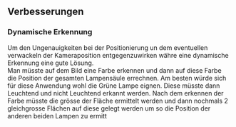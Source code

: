 ## Verbesserungen

### Dynamische Erkennung  
Um den Ungenauigkeiten bei der Positionierung un dem eventuellen verwackeln der Kameraposition entgegenzuwirken währe eine dynamische Erkennung eine gute Lösung.  
Man müsste auf dem Bild eine Farbe erkennen und dann auf diese Farbe die Position der gesamten Lampensäule errechnen. Am besten würde sich für diese Anwendung wohl die Grüne Lampe eignen. Diese müsste dann Leuchtend und nicht Leuchtend erkannt werden. Nach dem erkennen der Farbe müsste die grösse der Fläche ermittelt werden und dann nochmals 2 gleichgrosse Flächen auf diese gelegt werden um so die Position der anderen beiden Lampen zu ermitt